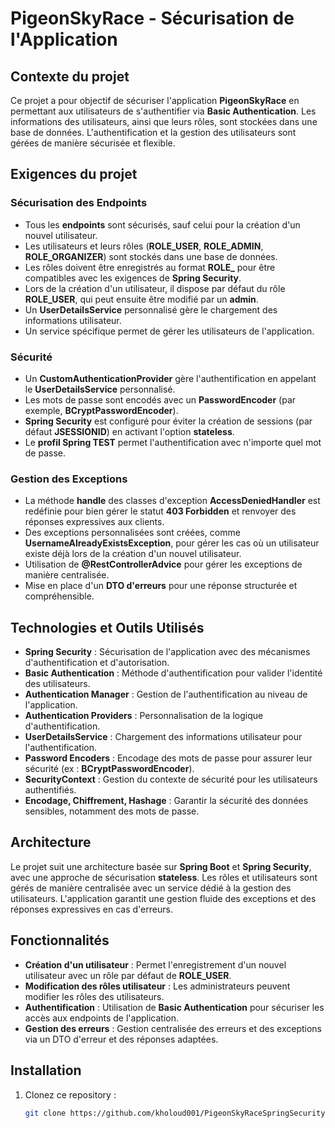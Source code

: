 # PigeonSkyRace - Sécurisation de l'Application

## Contexte du projet

Ce projet a pour objectif de sécuriser l'application **PigeonSkyRace** en permettant aux utilisateurs de s'authentifier via **Basic Authentication**. Les informations des utilisateurs, ainsi que leurs rôles, sont stockées dans une base de données. L'authentification et la gestion des utilisateurs sont gérées de manière sécurisée et flexible.

## Exigences du projet

### Sécurisation des Endpoints
- Tous les **endpoints** sont sécurisés, sauf celui pour la création d'un nouvel utilisateur.
- Les utilisateurs et leurs rôles (**ROLE_USER**, **ROLE_ADMIN**, **ROLE_ORGANIZER**) sont stockés dans une base de données.
- Les rôles doivent être enregistrés au format **ROLE_** pour être compatibles avec les exigences de **Spring Security**.
- Lors de la création d'un utilisateur, il dispose par défaut du rôle **ROLE_USER**, qui peut ensuite être modifié par un **admin**.
- Un **UserDetailsService** personnalisé gère le chargement des informations utilisateur.
- Un service spécifique permet de gérer les utilisateurs de l'application.

### Sécurité
- Un **CustomAuthenticationProvider** gère l'authentification en appelant le **UserDetailsService** personnalisé.
- Les mots de passe sont encodés avec un **PasswordEncoder** (par exemple, **BCryptPasswordEncoder**).
- **Spring Security** est configuré pour éviter la création de sessions (par défaut **JSESSIONID**) en activant l'option **stateless**.
- Le **profil Spring TEST** permet l'authentification avec n'importe quel mot de passe.

### Gestion des Exceptions
- La méthode **handle** des classes d'exception **AccessDeniedHandler** est redéfinie pour bien gérer le statut **403 Forbidden** et renvoyer des réponses expressives aux clients.
- Des exceptions personnalisées sont créées, comme **UsernameAlreadyExistsException**, pour gérer les cas où un utilisateur existe déjà lors de la création d'un nouvel utilisateur.
- Utilisation de **@RestControllerAdvice** pour gérer les exceptions de manière centralisée.
- Mise en place d'un **DTO d'erreurs** pour une réponse structurée et compréhensible.

## Technologies et Outils Utilisés

- **Spring Security** : Sécurisation de l'application avec des mécanismes d'authentification et d'autorisation.
- **Basic Authentication** : Méthode d'authentification pour valider l'identité des utilisateurs.
- **Authentication Manager** : Gestion de l'authentification au niveau de l'application.
- **Authentication Providers** : Personnalisation de la logique d'authentification.
- **UserDetailsService** : Chargement des informations utilisateur pour l'authentification.
- **Password Encoders** : Encodage des mots de passe pour assurer leur sécurité (ex : **BCryptPasswordEncoder**).
- **SecurityContext** : Gestion du contexte de sécurité pour les utilisateurs authentifiés.
- **Encodage, Chiffrement, Hashage** : Garantir la sécurité des données sensibles, notamment des mots de passe.

## Architecture

Le projet suit une architecture basée sur **Spring Boot** et **Spring Security**, avec une approche de sécurisation **stateless**. Les rôles et utilisateurs sont gérés de manière centralisée avec un service dédié à la gestion des utilisateurs. L'application garantit une gestion fluide des exceptions et des réponses expressives en cas d'erreurs.

## Fonctionnalités
- **Création d'un utilisateur** : Permet l'enregistrement d'un nouvel utilisateur avec un rôle par défaut de **ROLE_USER**.
- **Modification des rôles utilisateur** : Les administrateurs peuvent modifier les rôles des utilisateurs.
- **Authentification** : Utilisation de **Basic Authentication** pour sécuriser les accès aux endpoints de l'application.
- **Gestion des erreurs** : Gestion centralisée des erreurs et des exceptions via un DTO d'erreur et des réponses adaptées.

## Installation

1. Clonez ce repository :
   ```bash
   git clone https://github.com/kholoud001/PigeonSkyRaceSpringSecurity.git
